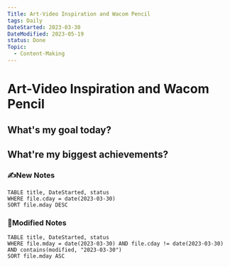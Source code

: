 ```yaml
---
Title: Art-Video Inspiration and Wacom Pencil
tags: Daily
DateStarted: 2023-03-30
DateModified: 2023-05-19
status: Done
Topic:
  - Content-Making
---
```


# Art-Video Inspiration and Wacom Pencil

## What's my goal today?

## What're my biggest achievements?

### ✍️New Notes

```dataview
TABLE title, DateStarted, status
WHERE file.cday = date(2023-03-30)
SORT file.mday DESC
```

### 📝Modified Notes

```dataview
TABLE title, DateStarted, status
WHERE file.mday = date(2023-03-30) AND file.cday != date(2023-03-30) AND contains(modified, "2023-03-30")
SORT file.mday ASC
```
